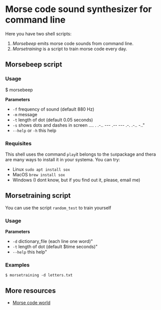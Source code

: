 # Morse code sound synthesizer for command line

Here you have two shell scripts:

1. *Morsebeep* emits morse code sounds from command line.
2. *Morsetraining* is a script to train morse code every day.

## Morsebeep script

### Usage

$ morsebeep <parameters>

**Parameters**

- `-f` frequency of sound (default 880 Hz)
- `-m` message
- `-t` length of dot (default 0.05 seconds)
- `-s` shows dots and dashes in screen .... . .-.. ---    .-- --- .-. .-.. -.."
- `--help` or `-h` this help

### Requisites

This shell uses the command `play`it belongs to the `SoX`package and thera are many ways to install
it in your systema. You can try:

- Linux `sudo apt install sox`
- MacOS `brew install sox`
- Windows (I dont know, but if you find out it, please, email me)




## Morsetraining script

You can use the script `random_test` to train yourself

### Usage

**Parameters**

- `-d` dictionary_file (each line one word)"
- `-t` length of dot (default $time seconds)"
- `--help` this help"

### Examples
```
$ morsetraining -d letters.txt
```

## More resources

- [Morse code world](https://morsecode.world)

